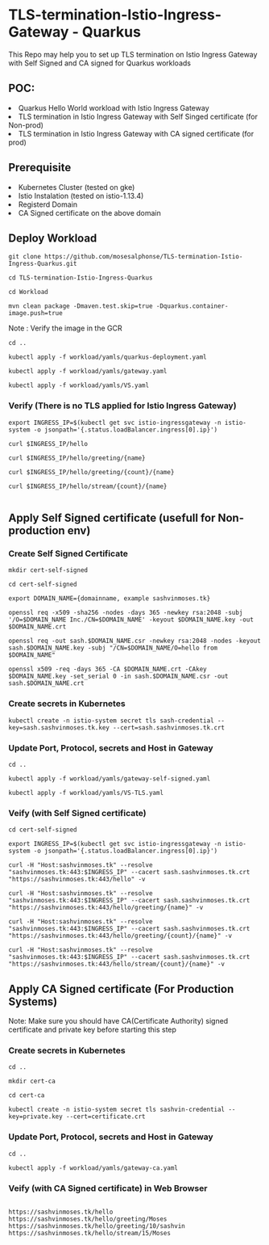 # TLS-termination-Istio-Ingress- Gateway - Quarkus
This Repo may help you to set up TLS termination on Istio Ingress Gateway with Self Signed and CA signed for Quarkus workloads

## POC:
<li>
Quarkus Hello World workload with Istio Ingress Gateway
</li>
<li>
TLS termination in Istio Ingress Gateway with Self Singed certificate (for Non-prod)
</li>
<li>
TLS termination in Istio Ingress Gateway with CA signed certificate (for prod)
</li>

## Prerequisite

<li>
Kubernetes Cluster (tested on gke)
 </li>
 <li>
Istio Instalation (tested on istio-1.13.4)
</li>
<li>
Registerd Domain
</li>
<li>
CA Signed certificate on the above domain
</li>

## Deploy Workload

```
git clone https://github.com/mosesalphonse/TLS-termination-Istio-Ingress-Quarkus.git

cd TLS-termination-Istio-Ingress-Quarkus

cd Workload

mvn clean package -Dmaven.test.skip=true -Dquarkus.container-image.push=true

```
Note : Verify the image in the GCR


```
cd ..

kubectl apply -f workload/yamls/quarkus-deployment.yaml

kubectl apply -f workload/yamls/gateway.yaml

kubectl apply -f workload/yamls/VS.yaml

```
### Verify (There is no TLS applied for Istio Ingress Gateway)

```
export INGRESS_IP=$(kubectl get svc istio-ingressgateway -n istio-system -o jsonpath='{.status.loadBalancer.ingress[0].ip}')

curl $INGRESS_IP/hello

curl $INGRESS_IP/hello/greeting/{name}

curl $INGRESS_IP/hello/greeting/{count}/{name}

curl $INGRESS_IP/hello/stream/{count}/{name}


```
## Apply Self Signed certificate (usefull for Non-production env)

### Create Self Signed Certificate

```
mkdir cert-self-signed

cd cert-self-signed

export DOMAIN_NAME={domainname, example sashvinmoses.tk}

openssl req -x509 -sha256 -nodes -days 365 -newkey rsa:2048 -subj '/O=$DOMAIN_NAME Inc./CN=$DOMAIN_NAME' -keyout $DOMAIN_NAME.key -out $DOMAIN_NAME.crt

openssl req -out sash.$DOMAIN_NAME.csr -newkey rsa:2048 -nodes -keyout sash.$DOMAIN_NAME.key -subj "/CN=$DOMAIN_NAME/O=hello from $DOMAIN_NAME"

openssl x509 -req -days 365 -CA $DOMAIN_NAME.crt -CAkey $DOMAIN_NAME.key -set_serial 0 -in sash.$DOMAIN_NAME.csr -out sash.$DOMAIN_NAME.crt

```
### Create secrets in Kubernetes

```
kubectl create -n istio-system secret tls sash-credential --key=sash.sashvinmoses.tk.key --cert=sash.sashvinmoses.tk.crt

```
### Update Port, Protocol, secrets and Host in Gateway

```
cd ..

kubectl apply -f workload/yamls/gateway-self-signed.yaml

kubectl apply -f workload/yamls/VS-TLS.yaml

```

### Veify (with Self Signed certificate)

```
cd cert-self-signed

export INGRESS_IP=$(kubectl get svc istio-ingressgateway -n istio-system -o jsonpath='{.status.loadBalancer.ingress[0].ip}')

curl -H "Host:sashvinmoses.tk" --resolve "sashvinmoses.tk:443:$INGRESS_IP" --cacert sash.sashvinmoses.tk.crt "https://sashvinmoses.tk:443/hello" -v

curl -H "Host:sashvinmoses.tk" --resolve "sashvinmoses.tk:443:$INGRESS_IP" --cacert sash.sashvinmoses.tk.crt "https://sashvinmoses.tk:443/hello/greeting/{name}" -v

curl -H "Host:sashvinmoses.tk" --resolve "sashvinmoses.tk:443:$INGRESS_IP" --cacert sash.sashvinmoses.tk.crt "https://sashvinmoses.tk:443/hello/greeting/{count}/{name}" -v

curl -H "Host:sashvinmoses.tk" --resolve "sashvinmoses.tk:443:$INGRESS_IP" --cacert sash.sashvinmoses.tk.crt "https://sashvinmoses.tk:443/hello/stream/{count}/{name}" -v

```
## Apply CA Signed certificate (For Production Systems)

Note: Make sure you should have CA(Certificate Authority) signed certificate and private key before starting this step

### Create secrets in Kubernetes

```
cd ..

mkdir cert-ca

cd cert-ca

kubectl create -n istio-system secret tls sashvin-credential --key=private.key --cert=certificate.crt

```
### Update Port, Protocol, secrets and Host in Gateway

```
cd ..

kubectl apply -f workload/yamls/gateway-ca.yaml

```
### Veify (with CA Signed certificate) in Web Browser


```

https://sashvinmoses.tk/hello
https://sashvinmoses.tk/hello/greeting/Moses
https://sashvinmoses.tk/hello/greeting/10/sashvin
https://sashvinmoses.tk/hello/stream/15/Moses

```
